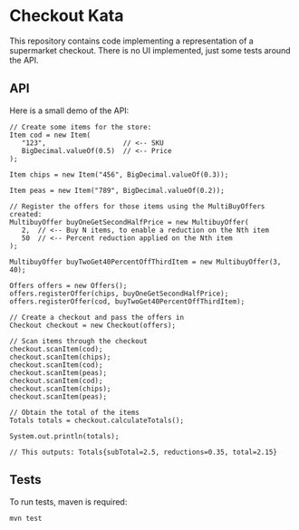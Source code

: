 # Checkout Kata

This repository contains code implementing a representation of a supermarket checkout. There is no UI implemented, just some tests around the API.

## API
Here is a small demo of the API:
```
// Create some items for the store:
Item cod = new Item(
   "123",                   // <-- SKU
   BigDecimal.valueOf(0.5)  // <-- Price
);

Item chips = new Item("456", BigDecimal.valueOf(0.3));

Item peas = new Item("789", BigDecimal.valueOf(0.2));

// Register the offers for those items using the MultiBuyOffers created:
MultibuyOffer buyOneGetSecondHalfPrice = new MultibuyOffer(
   2,  // <-- Buy N items, to enable a reduction on the Nth item
   50  // <-- Percent reduction applied on the Nth item
);

MultibuyOffer buyTwoGet40PercentOffThirdItem = new MultibuyOffer(3, 40);

Offers offers = new Offers();
offers.registerOffer(chips, buyOneGetSecondHalfPrice);
offers.registerOffer(cod, buyTwoGet40PercentOffThirdItem);

// Create a checkout and pass the offers in
Checkout checkout = new Checkout(offers);

// Scan items through the checkout
checkout.scanItem(cod);
checkout.scanItem(chips);
checkout.scanItem(cod);
checkout.scanItem(peas);
checkout.scanItem(cod);
checkout.scanItem(chips);
checkout.scanItem(peas);

// Obtain the total of the items
Totals totals = checkout.calculateTotals();

System.out.println(totals);

// This outputs: Totals{subTotal=2.5, reductions=0.35, total=2.15}
```

## Tests

To run tests, maven is required:
```
mvn test
```
